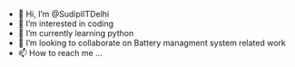 - 👋 Hi, I’m @SudipIITDelhi
- 👀 I’m interested in coding
- 🌱 I’m currently learning python
- 💞️ I’m looking to collaborate on Battery managment system related work
- 📫 How to reach me ...

<!---
SudipIITDelhi/SudipIITDelhi is a ✨ special ✨ repository because its `README.md` (this file) appears on your GitHub profile.
You can click the Preview link to take a look at your changes.
--->
